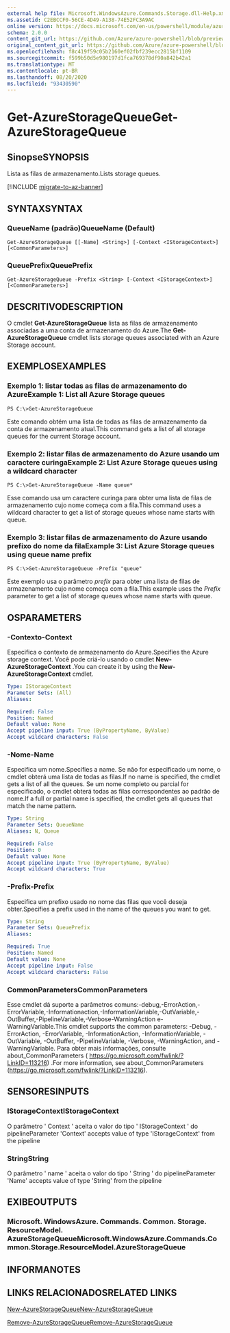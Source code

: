 ```yaml
---
external help file: Microsoft.WindowsAzure.Commands.Storage.dll-Help.xml
ms.assetid: C2EBCCF0-56CE-4D49-A138-74E52FC3A9AC
online version: https://docs.microsoft.com/en-us/powershell/module/azure.storage/get-azurestoragequeue
schema: 2.0.0
content_git_url: https://github.com/Azure/azure-powershell/blob/preview/src/Storage/Commands.Storage/help/Get-AzureStorageQueue.md
original_content_git_url: https://github.com/Azure/azure-powershell/blob/preview/src/Storage/Commands.Storage/help/Get-AzureStorageQueue.md
ms.openlocfilehash: f8c419f59c05b2160ef02fbf239ecc2815bf1109
ms.sourcegitcommit: f599b50d5e980197d1fca769378df90a842b42a1
ms.translationtype: MT
ms.contentlocale: pt-BR
ms.lasthandoff: 08/20/2020
ms.locfileid: "93430590"
---
```

# <span data-ttu-id="6247e-101">Get-AzureStorageQueue</span><span class="sxs-lookup"><span data-stu-id="6247e-101">Get-AzureStorageQueue</span></span>

## <span data-ttu-id="6247e-102">Sinopse</span><span class="sxs-lookup"><span data-stu-id="6247e-102">SYNOPSIS</span></span>
<span data-ttu-id="6247e-103">Lista as filas de armazenamento.</span><span class="sxs-lookup"><span data-stu-id="6247e-103">Lists storage queues.</span></span>

[!INCLUDE [migrate-to-az-banner](../../includes/migrate-to-az-banner.md)]

## <span data-ttu-id="6247e-104">SYNTAX</span><span class="sxs-lookup"><span data-stu-id="6247e-104">SYNTAX</span></span>

### <span data-ttu-id="6247e-105">QueueName (padrão)</span><span class="sxs-lookup"><span data-stu-id="6247e-105">QueueName (Default)</span></span>
```
Get-AzureStorageQueue [[-Name] <String>] [-Context <IStorageContext>] [<CommonParameters>]
```

### <span data-ttu-id="6247e-106">QueuePrefix</span><span class="sxs-lookup"><span data-stu-id="6247e-106">QueuePrefix</span></span>
```
Get-AzureStorageQueue -Prefix <String> [-Context <IStorageContext>] [<CommonParameters>]
```

## <span data-ttu-id="6247e-107">DESCRITIVO</span><span class="sxs-lookup"><span data-stu-id="6247e-107">DESCRIPTION</span></span>
<span data-ttu-id="6247e-108">O cmdlet **Get-AzureStorageQueue** lista as filas de armazenamento associadas a uma conta de armazenamento do Azure.</span><span class="sxs-lookup"><span data-stu-id="6247e-108">The **Get-AzureStorageQueue** cmdlet lists storage queues associated with an Azure Storage account.</span></span>

## <span data-ttu-id="6247e-109">EXEMPLOS</span><span class="sxs-lookup"><span data-stu-id="6247e-109">EXAMPLES</span></span>

### <span data-ttu-id="6247e-110">Exemplo 1: listar todas as filas de armazenamento do Azure</span><span class="sxs-lookup"><span data-stu-id="6247e-110">Example 1: List all Azure Storage queues</span></span>
```
PS C:\>Get-AzureStorageQueue
```

<span data-ttu-id="6247e-111">Este comando obtém uma lista de todas as filas de armazenamento da conta de armazenamento atual.</span><span class="sxs-lookup"><span data-stu-id="6247e-111">This command gets a list of all storage queues for the current Storage account.</span></span>

### <span data-ttu-id="6247e-112">Exemplo 2: listar filas de armazenamento do Azure usando um caractere curinga</span><span class="sxs-lookup"><span data-stu-id="6247e-112">Example 2: List Azure Storage queues using a wildcard character</span></span>
```
PS C:\>Get-AzureStorageQueue -Name queue*
```

<span data-ttu-id="6247e-113">Esse comando usa um caractere curinga para obter uma lista de filas de armazenamento cujo nome começa com a fila.</span><span class="sxs-lookup"><span data-stu-id="6247e-113">This command uses a wildcard character to get a list of storage queues whose name starts with queue.</span></span>

### <span data-ttu-id="6247e-114">Exemplo 3: listar filas de armazenamento do Azure usando prefixo do nome da fila</span><span class="sxs-lookup"><span data-stu-id="6247e-114">Example 3: List Azure Storage queues using queue name prefix</span></span>
```
PS C:\>Get-AzureStorageQueue -Prefix "queue"
```

<span data-ttu-id="6247e-115">Este exemplo usa o parâmetro *prefix* para obter uma lista de filas de armazenamento cujo nome começa com a fila.</span><span class="sxs-lookup"><span data-stu-id="6247e-115">This example uses the *Prefix* parameter to get a list of storage queues whose name starts with queue.</span></span>

## <span data-ttu-id="6247e-116">OS</span><span class="sxs-lookup"><span data-stu-id="6247e-116">PARAMETERS</span></span>

### <span data-ttu-id="6247e-117">-Contexto</span><span class="sxs-lookup"><span data-stu-id="6247e-117">-Context</span></span>
<span data-ttu-id="6247e-118">Especifica o contexto de armazenamento do Azure.</span><span class="sxs-lookup"><span data-stu-id="6247e-118">Specifies the Azure storage context.</span></span>
<span data-ttu-id="6247e-119">Você pode criá-lo usando o cmdlet **New-AzureStorageContext** .</span><span class="sxs-lookup"><span data-stu-id="6247e-119">You can create it by using the **New-AzureStorageContext** cmdlet.</span></span>

```yaml
Type: IStorageContext
Parameter Sets: (All)
Aliases: 

Required: False
Position: Named
Default value: None
Accept pipeline input: True (ByPropertyName, ByValue)
Accept wildcard characters: False
```

### <span data-ttu-id="6247e-120">-Nome</span><span class="sxs-lookup"><span data-stu-id="6247e-120">-Name</span></span>
<span data-ttu-id="6247e-121">Especifica um nome.</span><span class="sxs-lookup"><span data-stu-id="6247e-121">Specifies a name.</span></span>
<span data-ttu-id="6247e-122">Se não for especificado um nome, o cmdlet obterá uma lista de todas as filas.</span><span class="sxs-lookup"><span data-stu-id="6247e-122">If no name is specified, the cmdlet gets a list of all the queues.</span></span>
<span data-ttu-id="6247e-123">Se um nome completo ou parcial for especificado, o cmdlet obterá todas as filas correspondentes ao padrão de nome.</span><span class="sxs-lookup"><span data-stu-id="6247e-123">If a full or partial name is specified, the cmdlet gets all queues that match the name pattern.</span></span>

```yaml
Type: String
Parameter Sets: QueueName
Aliases: N, Queue

Required: False
Position: 0
Default value: None
Accept pipeline input: True (ByPropertyName, ByValue)
Accept wildcard characters: True
```

### <span data-ttu-id="6247e-124">-Prefix</span><span class="sxs-lookup"><span data-stu-id="6247e-124">-Prefix</span></span>
<span data-ttu-id="6247e-125">Especifica um prefixo usado no nome das filas que você deseja obter.</span><span class="sxs-lookup"><span data-stu-id="6247e-125">Specifies a prefix used in the name of the queues you want to get.</span></span>

```yaml
Type: String
Parameter Sets: QueuePrefix
Aliases: 

Required: True
Position: Named
Default value: None
Accept pipeline input: False
Accept wildcard characters: False
```

### <span data-ttu-id="6247e-126">CommonParameters</span><span class="sxs-lookup"><span data-stu-id="6247e-126">CommonParameters</span></span>
<span data-ttu-id="6247e-127">Esse cmdlet dá suporte a parâmetros comuns:-debug,-ErrorAction,-ErrorVariable,-Informationaction,-InformationVariable,-OutVariable,-OutBuffer,-PipelineVariable,-Verbose-WarningAction e-WarningVariable.</span><span class="sxs-lookup"><span data-stu-id="6247e-127">This cmdlet supports the common parameters: -Debug, -ErrorAction, -ErrorVariable, -InformationAction, -InformationVariable, -OutVariable, -OutBuffer, -PipelineVariable, -Verbose, -WarningAction, and -WarningVariable.</span></span> <span data-ttu-id="6247e-128">Para obter mais informações, consulte about_CommonParameters ( https://go.microsoft.com/fwlink/?LinkID=113216) .</span><span class="sxs-lookup"><span data-stu-id="6247e-128">For more information, see about_CommonParameters (https://go.microsoft.com/fwlink/?LinkID=113216).</span></span>

## <span data-ttu-id="6247e-129">SENSORES</span><span class="sxs-lookup"><span data-stu-id="6247e-129">INPUTS</span></span>

### <span data-ttu-id="6247e-130">IStorageContext</span><span class="sxs-lookup"><span data-stu-id="6247e-130">IStorageContext</span></span>

<span data-ttu-id="6247e-131">O parâmetro ' Context ' aceita o valor do tipo ' IStorageContext ' do pipeline</span><span class="sxs-lookup"><span data-stu-id="6247e-131">Parameter 'Context' accepts value of type 'IStorageContext' from the pipeline</span></span>

### <span data-ttu-id="6247e-132">String</span><span class="sxs-lookup"><span data-stu-id="6247e-132">String</span></span>

<span data-ttu-id="6247e-133">O parâmetro ' name ' aceita o valor do tipo ' String ' do pipeline</span><span class="sxs-lookup"><span data-stu-id="6247e-133">Parameter 'Name' accepts value of type 'String' from the pipeline</span></span>

## <span data-ttu-id="6247e-134">EXIBE</span><span class="sxs-lookup"><span data-stu-id="6247e-134">OUTPUTS</span></span>

### <span data-ttu-id="6247e-135">Microsoft. WindowsAzure. Commands. Common. Storage. ResourceModel. AzureStorageQueue</span><span class="sxs-lookup"><span data-stu-id="6247e-135">Microsoft.WindowsAzure.Commands.Common.Storage.ResourceModel.AzureStorageQueue</span></span>

## <span data-ttu-id="6247e-136">INFORMA</span><span class="sxs-lookup"><span data-stu-id="6247e-136">NOTES</span></span>

## <span data-ttu-id="6247e-137">LINKS RELACIONADOS</span><span class="sxs-lookup"><span data-stu-id="6247e-137">RELATED LINKS</span></span>

[<span data-ttu-id="6247e-138">New-AzureStorageQueue</span><span class="sxs-lookup"><span data-stu-id="6247e-138">New-AzureStorageQueue</span></span>](./New-AzureStorageQueue.md)

[<span data-ttu-id="6247e-139">Remove-AzureStorageQueue</span><span class="sxs-lookup"><span data-stu-id="6247e-139">Remove-AzureStorageQueue</span></span>](./Remove-AzureStorageQueue.md)


